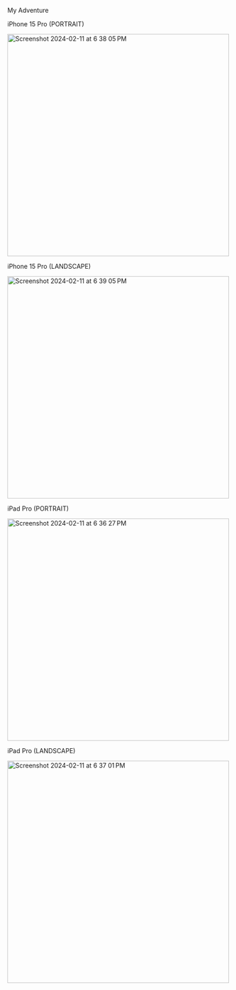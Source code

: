 My Adventure

iPhone 15 Pro (PORTRAIT)

<img width="500" alt="Screenshot 2024-02-11 at 6 38 05 PM" src="https://github.com/kzb0125/MyAdventure--M5-/assets/156627859/123761e0-a4ed-4486-b0f8-5d536e051867">

iPhone 15 Pro (LANDSCAPE)

<img width="500" alt="Screenshot 2024-02-11 at 6 39 05 PM" src="https://github.com/kzb0125/MyAdventure--M5-/assets/156627859/b43151e7-b297-4a56-b20b-b97e6be4c601">

iPad Pro (PORTRAIT)

<img width="500" alt="Screenshot 2024-02-11 at 6 36 27 PM" src="https://github.com/kzb0125/MyAdventure--M5-/assets/156627859/fa70eb7f-1744-42c4-ba3b-532cb12aec7f">


iPad Pro (LANDSCAPE)

<img width="500" alt="Screenshot 2024-02-11 at 6 37 01 PM" src="https://github.com/kzb0125/MyAdventure--M5-/assets/156627859/6313c8b9-e0e9-4380-bb7b-46aea3636e71">
